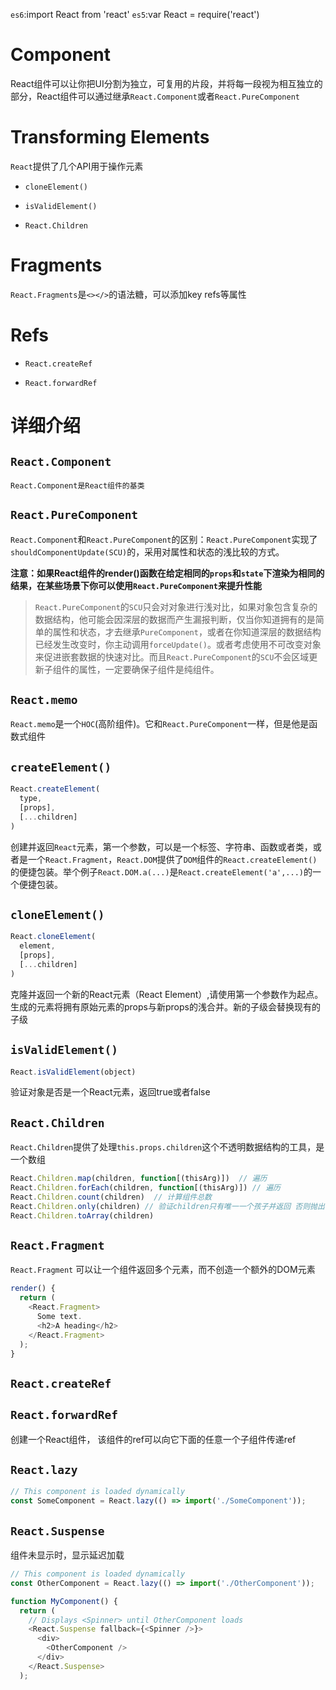 `es6`:import React from 'react'
`es5`:var React = require('react')

# Component
React组件可以让你把UI分割为独立，可复用的片段，并将每一段视为相互独立的部分，React组件可以通过继承`React.Component`或者`React.PureComponent`

# Transforming Elements

`React`提供了几个API用于操作元素

+ `cloneElement()`

+ `isValidElement()`

+ `React.Children`


# Fragments

`React.Fragments`是`<></>`的语法糖，可以添加key refs等属性

# Refs

+ `React.createRef`

+ `React.forwardRef`

#  详细介绍

## `React.Component`

`React.Component是React组件的基类`


## `React.PureComponent`

`React.Component`和`React.PureComponent`的区别：`React.PureComponent`实现了`shouldComponentUpdate(SCU)`的，采用对属性和状态的浅比较的方式。

**注意：如果React组件的render()函数在给定相同的`props`和`state`下渲染为相同的结果，在某些场景下你可以使用`React.PureComponent`来提升性能**

> `React.PureComponent`的`SCU`只会对对象进行浅对比，如果对象包含复杂的数据结构，他可能会因深层的数据而产生漏报判断，仅当你知道拥有的是简单的属性和状态，才去继承`PureComponent`，或者在你知道深层的数据结构已经发生改变时，你主动调用`forceUpdate()`。或者考虑使用不可改变对象来促进嵌套数据的快速对比。而且`React.PureComponent`的`SCU`不会区域更新子组件的属性，一定要确保子组件是纯组件。


## `React.memo`

`React.memo`是一个`HOC`(高阶组件)。它和`React.PureComponent`一样，但是他是函数式组件


## `createElement()`

```javascript
React.createElement(
  type,
  [props],
  [...children]
)
```
创建并返回`React`元素，第一个参数，可以是一个标签、字符串、函数或者类，或者是一个`React.Fragment`，`React.DOM`提供了`DOM`组件的`React.createElement()`的便捷包装。举个例子`React.DOM.a(...)`是`React.createElement('a',...)`的一个便捷包装。


## `cloneElement()`

```javascript
React.cloneElement(
  element,
  [props],
  [...children]
)
```

克隆并返回一个新的React元素（React Element）,请使用第一个参数作为起点。生成的元素将拥有原始元素的props与新props的浅合并。新的子级会替换现有的子级


## `isValidElement()`

```javascript
React.isValidElement(object)
```
验证对象是否是一个React元素，返回true或者false


## `React.Children`

`React.Children`提供了处理`this.props.children`这个不透明数据结构的工具，是一个数组

```javascript
React.Children.map(children, function[(thisArg)])  // 遍历
React.Children.forEach(children, function[(thisArg)]) // 遍历
React.Children.count(children)  // 计算组件总数
React.Children.only(children) // 验证children只有唯一一个孩子并返回 否则抛出错误
React.Children.toArray(children)
```

## `React.Fragment`

`React.Fragment` 可以让一个组件返回多个元素，而不创造一个额外的DOM元素

```javascript
render() {
  return (
    <React.Fragment>
      Some text.
      <h2>A heading</h2>
    </React.Fragment>
  );
}
```


## `React.createRef`


## `React.forwardRef`

创建一个React组件， 该组件的ref可以向它下面的任意一个子组件传递ref

## `React.lazy`

```javascript
// This component is loaded dynamically
const SomeComponent = React.lazy(() => import('./SomeComponent'));
```

## `React.Suspense`

组件未显示时，显示延迟加载

```javascript
// This component is loaded dynamically
const OtherComponent = React.lazy(() => import('./OtherComponent'));

function MyComponent() {
  return (
    // Displays <Spinner> until OtherComponent loads
    <React.Suspense fallback={<Spinner />}>
      <div>
        <OtherComponent />
      </div>
    </React.Suspense>
  );
```